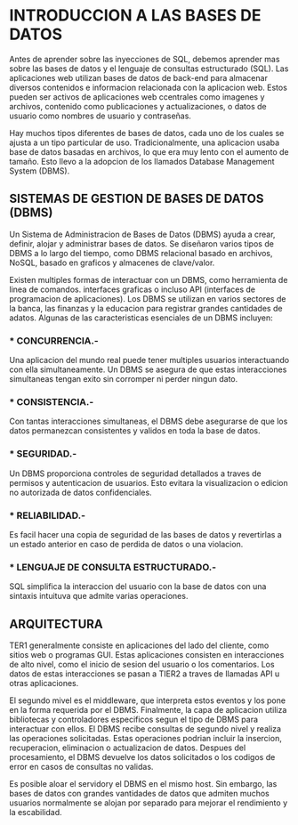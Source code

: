 # INTRODUCCION A LAS BASES DE DATOS

Antes de aprender sobre las inyecciones de SQL, debemos aprender mas sobre las bases de datos y el lenguaje de consultas estructurado (SQL). Las aplicaciones web utilizan bases de datos de back-end para almacenar diversos contenidos e informacion relacionada con la aplicacion web. Estos pueden ser activos de aplicaciones web ccentrales como imagenes y archivos, contenido como publicaciones y actualizaciones, o datos de usuario como nombres de usuario y contraseñas.

Hay muchos tipos diferentes de bases de datos, cada uno de los cuales se ajusta a un tipo particular de uso. Tradicionalmente, una aplicacion usaba base de datos basadas en archivos, lo que era muy lento con el aumento de tamaño. Esto llevo a la adopcion de los llamados Database Management System (DBMS).

## SISTEMAS DE GESTION DE BASES DE DATOS (DBMS)

Un Sistema de Administracion de Bases de Datos (DBMS) ayuda a crear, definir, alojar y administrar bases de datos. Se diseñaron varios tipos de DBMS a lo largo del tiempo, como DBMS relacional basado en archivos, NoSQL, basado en graficos y almacenes de clave/valor.

Existen multiples formas de interactuar con un DBMS, como herramienta de linea de comandos. interfaces graficas o incluso API (interfaces de programacion de aplicaciones). Los DBMS se utilizan en varios sectores de la banca, las finanzas y la educacion para registrar grandes cantidades de adatos. Algunas de las caracteristicas esenciales de un DBMS incluyen:

### *   CONCURRENCIA.-
Una aplicacion del mundo real puede tener multiples usuarios interactuando con ella simultaneamente. Un DBMS se asegura de que estas interacciones simultaneas tengan exito sin corromper ni perder ningun dato.

### *   CONSISTENCIA.-
Con tantas interacciones simultaneas, el DBMS debe asegurarse de que los datos permanezcan consistentes y validos en toda la base de datos.

### *   SEGURIDAD.-
Un DBMS proporciona controles de seguridad detallados a traves de permisos y autenticacion de usuarios. Esto evitara la visualizacion o edicion no autorizada de datos confidenciales.

### *   RELIABILIDAD.-
Es facil hacer una copia de seguridad de las bases de datos y revertirlas a un estado anterior en caso de perdida de datos o una violacion.

### *   LENGUAJE DE CONSULTA ESTRUCTURADO.-
SQL simplifica la interaccion del usuario con la base de datos con una sintaxis intuituva que admite varias operaciones.

## ARQUITECTURA

TER1 generalmente consiste en aplicaciones del lado del cliente, como sitios web o programas GUI. Estas aplicaciones consisten en interacciones de alto nivel, como el inicio de sesion del usuario o los comentarios. Los datos de estas interacciones se pasan a TIER2 a traves de llamadas API u otras aplicaciones.

El segundo mivel es el middleware, que interpreta estos eventos y los pone en la forma requerida por el DBMS. Finalmente, la capa de aplicacion utiliza bibliotecas y controladores especificos segun el tipo de DBMS para interactuar con ellos. El DBMS recibe consultas de segundo nivel y realiza las operaciones solicitadas. Estas operaciones podrian incluir la insercion, recuperacion, eliminacion o actualizacion de datos. Despues del procesamiento, el DBMS devuelve los datos solicitados o los codigos de error en casos de consultas no validas.

Es posible aloar el servidory el DBMS en el mismo host. Sin embargo, las bases de datos con grandes vantidades de datos que admiten muchos usuarios normalmente se alojan por separado para mejorar el rendimiento y la escabilidad.